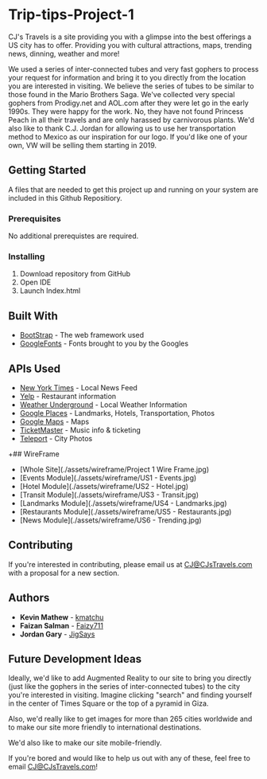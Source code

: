 # Trip-tips-Project-1
CJ's Travels is a site providing you with a glimpse into the best offerings a US city has to offer. Providing you with cultural attractions, maps, trending news, dinning, weather and more! 

We used a series of inter-connected tubes and very fast gophers to process your request for information and bring it to you directly from the location you are interested in visiting. We believe the series of tubes to be similar to those found in the Mario Brothers Saga. We've collected very special gophers from Prodigy.net and AOL.com after they were let go in the early 1990s. They were happy for the work. No, they have not found Princess Peach in all their travels and are only harassed by carnivorous plants. We'd also like to thank C.J. Jordan for allowing us to use her transportation method to Mexico as our inspiration for our logo. If you'd like one of your own, VW will be selling them starting in 2019. 

## Getting Started
A files that are needed to get this project up and running on your system are included in this Github Repositiory. 

### Prerequisites
No additional prerequistes are required. 

### Installing
1.  Download repository from GitHub
2.  Open IDE
3.  Launch Index.html

## Built With
* [BootStrap](https://getbootstrap.com) - The web framework used
* [GoogleFonts](https://fonts.google.com/) - Fonts brought to you by the Googles

## APIs Used
* [New York Times](https://developer.nytimes.com/) - Local News Feed
* [Yelp](https://www.yelp.com/developers) - Restaurant information
* [Weather Underground](https://www.wunderground.com/weather/api/) - Local Weather Information
* [Google Places](https://developers.google.com/places/) - Landmarks, Hotels, Transportation, Photos
* [Google Maps](https://developers.google.com/maps/) - Maps 
* [TicketMaster](https://developer.ticketmaster.com/) - Music info & ticketing
* [Teleport](https://developers.teleport.org/) - City Photos

+## WireFrame
* [Whole Site](./assets/wireframe/Project 1 Wire Frame.jpg)
* [Events Module](./assets/wireframe/US1 - Events.jpg)
* [Hotel Module](./assets/wireframe/US2 - Hotel.jpg)
* [Transit Module](./assets/wireframe/US3 - Transit.jpg)
* [Landmarks Module](./assets/wireframe/US4 - Landmarks.jpg)
* [Restaurants Module](./assets/wireframe/US5 - Restaurants.jpg)
* [News Module](./assets/wireframe/US6 - Trending.jpg)


## Contributing
If you're interested in contributing, please email us at CJ@CJsTravels.com with a proposal for a new section. 

## Authors

* **Kevin Mathew** - [kmatchu](https://github.com/kmatchu)
* **Faizan Salman** - [Faizy711](https://github.com/Faizy711)
* **Jordan Gary** - [JigSays](https://github.com/JigSays)


## Future Development Ideas
Ideally, we'd like to add Augmented Reality to our site to bring you directly (just like the gophers in the series of inter-connected tubes) to the city you're interested in visiting. Imagine clicking "search" and finding yourself in the center of Times Square or the top of a pyramid in Giza. 

Also, we'd really like to get images for more than 265 cities worldwide and to make our site more friendly to international destinations. 

We'd also like to make our site mobile-friendly. 

If you're bored and would like to help us out with any of these, feel free to email CJ@CJsTravels.com! 